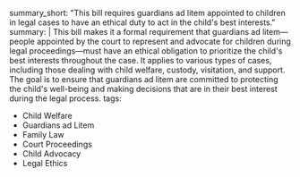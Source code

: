 summary_short: "This bill requires guardians ad litem appointed to children in legal cases to have an ethical duty to act in the child's best interests."
summary: |
  This bill makes it a formal requirement that guardians ad litem—people appointed by the court to represent and advocate for children during legal proceedings—must have an ethical obligation to prioritize the child's best interests throughout the case. It applies to various types of cases, including those dealing with child welfare, custody, visitation, and support. The goal is to ensure that guardians ad litem are committed to protecting the child's well-being and making decisions that are in their best interest during the legal process.
tags:
  - Child Welfare
  - Guardians ad Litem
  - Family Law
  - Court Proceedings
  - Child Advocacy
  - Legal Ethics

